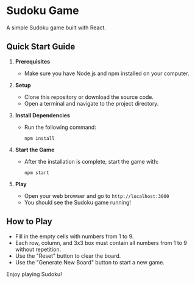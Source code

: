# Sudoku Game

A simple Sudoku game built with React.

## Quick Start Guide

1. **Prerequisites**
   - Make sure you have Node.js and npm installed on your computer.

2. **Setup**
   - Clone this repository or download the source code.
   - Open a terminal and navigate to the project directory.

3. **Install Dependencies**
   - Run the following command:
     ```
     npm install
     ```

4. **Start the Game**
   - After the installation is complete, start the game with:
     ```
     npm start
     ```

5. **Play**
   - Open your web browser and go to `http://localhost:3000`
   - You should see the Sudoku game running!

## How to Play

- Fill in the empty cells with numbers from 1 to 9.
- Each row, column, and 3x3 box must contain all numbers from 1 to 9 without repetition.
- Use the "Reset" button to clear the board.
- Use the "Generate New Board" button to start a new game.

Enjoy playing Sudoku!
